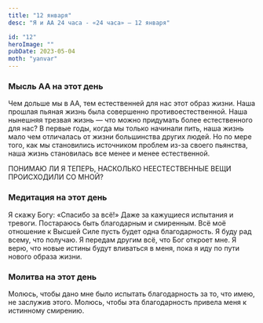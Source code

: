 ```yaml
---
title: "12 января"
desc: "Я и АА 24 часа - «24 часа» — 12 января"

id: "12"
heroImage: ""
pubDate: 2023-05-04
moth: "yanvar"
---
```


### Мысль АА на этот день

Чем дольше мы в АА, тем естественней для нас этот образ жизни. Наша прошлая
пьяная жизнь была совершенно противоестественной. Наша нынешняя трезвая жизнь
— что можно придумать более естественного для нас? В первые годы, когда мы
только начинали пить, наша жизнь мало чем отличалась от жизни большинства
других людей. Но по мере того, как мы становились источником проблем из-за
своего пьянства, наша жизнь становилась все менее и менее естественной.

ПОНИМАЮ ЛИ Я ТЕПЕРЬ, НАСКОЛЬКО НЕЕСТЕСТВЕННЫЕ ВЕЩИ ПРОИСХОДИЛИ СО МНОЙ?

### Медитация на этот день

Я скажу Богу: «Спасибо за всё!» Даже за кажущиеся испытания и тревоги.
Постараюсь быть благодарным и смиренным. Всё моё отношение к Высшей Силе пусть
будет одна благодарность. Я буду рад всему, что получаю. Я передам другим всё,
что Бог откроет мне. Я верю, что новые истины будут вливаться в меня, пока я
иду по пути нового образа жизни.

### Молитва на этот день

Молюсь, чтобы дано мне было испытать благодарность за то, что имею, не
заслужив этого. Молюсь, чтобы эта благодарность привела меня к истинному
смирению.
